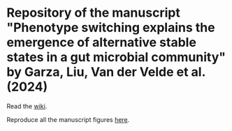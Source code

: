 # Repository of the manuscript **"Phenotype switching explains the emergence of alternative stable states in a gut microbial community"** by Garza, Liu, Van der Velde et al. (2024)

Read the [wiki](https://github.com/danielriosgarza/hungerGamesModel/wiki).

Reproduce all the manuscript figures [here](https://colab.research.google.com/github/danielriosgarza/hungerGamesModel/blob/main/multistabilitymanuscript.ipynb).
